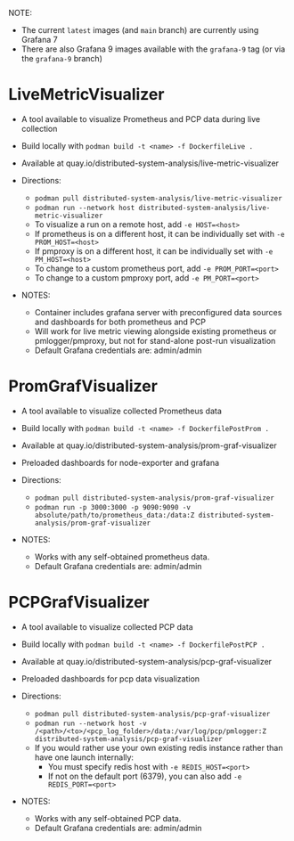 NOTE:
- The current `latest` images (and `main` branch) are currently using Grafana 7
- There are also Grafana 9 images available with the `grafana-9` tag (or via the `grafana-9` branch)

# LiveMetricVisualizer
- A tool available to visualize Prometheus and PCP data during live collection

- Build locally with `podman build -t <name> -f DockerfileLive .`
- Available at quay.io/distributed-system-analysis/live-metric-visualizer

- Directions:
  -   `podman pull distributed-system-analysis/live-metric-visualizer`
  -   `podman run --network host distributed-system-analysis/live-metric-visualizer`
  -   To visualize a run on a remote host, add `-e HOST=<host>`
    - If prometheus is on a different host, it can be individually set with `-e PROM_HOST=<host>`
    - If pmproxy is on a different host, it can be individually set with `-e PM_HOST=<host>`
  -   To change to a custom prometheus port, add `-e PROM_PORT=<port>`
  -   To change to a custom pmproxy port, add `-e PM_PORT=<port>`

- NOTES:
  - Container includes grafana server with preconfigured data sources and dashboards for both prometheus and PCP
  - Will work for live metric viewing alongside existing prometheus or pmlogger/pmproxy, but not for stand-alone post-run visualization
  - Default Grafana credentials are: admin/admin


# PromGrafVisualizer
- A tool available to visualize collected Prometheus data

- Build locally with `podman build -t <name> -f DockerfilePostProm .`
- Available at quay.io/distributed-system-analysis/prom-graf-visualizer
- Preloaded dashboards for node-exporter and grafana

- Directions:
  -   `podman pull distributed-system-analysis/prom-graf-visualizer`
  -   `podman run -p 3000:3000 -p 9090:9090 -v absolute/path/to/prometheus_data:/data:Z distributed-system-analysis/prom-graf-visualizer`

- NOTES: 
  - Works with any self-obtained prometheus data.
  - Default Grafana credentials are: admin/admin

# PCPGrafVisualizer
- A tool available to visualize collected PCP data

- Build locally with `podman build -t <name> -f DockerfilePostPCP .`
- Available at quay.io/distributed-system-analysis/pcp-graf-visualizer
- Preloaded dashboards for pcp data visualization

- Directions:
  -   `podman pull distributed-system-analysis/pcp-graf-visualizer`
  -   `podman run --network host -v /<path>/<to>/<pcp_log_folder>/data:/var/log/pcp/pmlogger:Z distributed-system-analysis/pcp-graf-visualizer`
  - If you would rather use your own existing redis instance rather than have one launch internally:
    - You must specify redis host with `-e REDIS_HOST=<port>`
    - If not on the default port (6379), you can also add `-e REDIS_PORT=<port>`

- NOTES:
  - Works with any self-obtained PCP data.
  - Default Grafana credentials are: admin/admin

